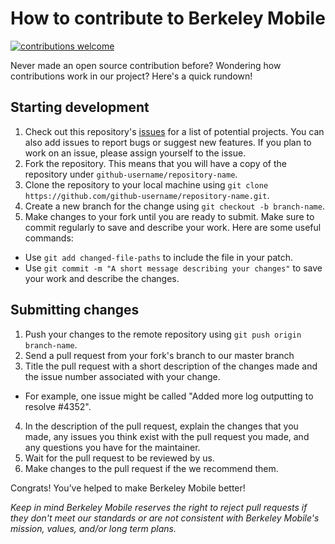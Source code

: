 # How to contribute to Berkeley Mobile 
[![contributions welcome](https://img.shields.io/badge/contributions-welcome-brightgreen.svg?style=flat)](https://github.com/asuc-octo/berkeley-mobile-android/issues)

Never made an open source contribution before? Wondering how contributions work in our project? Here's a quick rundown!

## Starting development

1. Check out this repository's [issues](https://github.com/asuc-octo/berkeley-mobile-android/issues) for a list of potential projects. You can also add issues to report bugs or suggest new features. If you plan to work on an issue, please assign yourself to the issue.
2. Fork the repository. This means that you will have a copy of the repository under `github-username/repository-name`.
3. Clone the repository to your local machine using `git clone https://github.com/github-username/repository-name.git`.
4. Create a new branch for the change using `git checkout -b branch-name`.
5. Make changes to your fork until you are ready to submit. Make sure to commit regularly to save and describe your work. Here are some useful commands:
* Use `git add changed-file-paths` to include the file in your patch.
* Use `git commit -m "A short message describing your changes"` to save your work and describe the changes.

## Submitting changes

1. Push your changes to the remote repository using `git push origin branch-name`.
2. Send a pull request from your fork's branch to our master branch
3. Title the pull request with a short description of the changes made and the issue number associated with your change.
* For example, one issue might be called "Added more log outputting to resolve #4352".
4. In the description of the pull request, explain the changes that you made, any issues you think exist with the pull request you made, and any questions you have for the maintainer.
5. Wait for the pull request to be reviewed by us.
6. Make changes to the pull request if the we recommend them.

Congrats! You’ve helped to make Berkeley Mobile better!

*Keep in mind Berkeley Mobile reserves the right to reject pull requests if they don't meet our standards or are not consistent with Berkeley Mobile's mission, values, and/or long term plans.*
